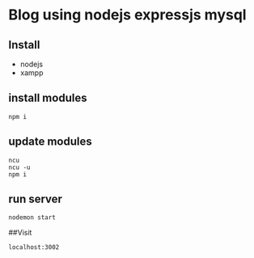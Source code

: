 # Blog using nodejs expressjs mysql




## Install 
- nodejs
- xampp

## install modules

``
npm i
``
## update modules

````
ncu
ncu -u
npm i
````

## run server

``
nodemon start
``

##Visit 

``localhost:3002``
